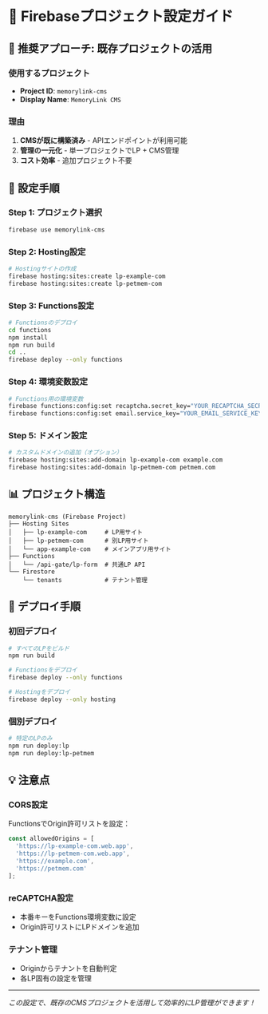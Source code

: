 # 🚀 Firebaseプロジェクト設定ガイド

## 🎯 **推奨アプローチ: 既存プロジェクトの活用**

### **使用するプロジェクト**
- **Project ID**: `memorylink-cms`
- **Display Name**: `MemoryLink CMS`

### **理由**
1. **CMSが既に構築済み** - APIエンドポイントが利用可能
2. **管理の一元化** - 単一プロジェクトでLP + CMS管理
3. **コスト効率** - 追加プロジェクト不要

## 🔧 **設定手順**

### **Step 1: プロジェクト選択**
```bash
firebase use memorylink-cms
```

### **Step 2: Hosting設定**
```bash
# Hostingサイトの作成
firebase hosting:sites:create lp-example-com
firebase hosting:sites:create lp-petmem-com
```

### **Step 3: Functions設定**
```bash
# Functionsのデプロイ
cd functions
npm install
npm run build
cd ..
firebase deploy --only functions
```

### **Step 4: 環境変数設定**
```bash
# Functions用の環境変数
firebase functions:config:set recaptcha.secret_key="YOUR_RECAPTCHA_SECRET"
firebase functions:config:set email.service_key="YOUR_EMAIL_SERVICE_KEY"
```

### **Step 5: ドメイン設定**
```bash
# カスタムドメインの追加（オプション）
firebase hosting:sites:add-domain lp-example-com example.com
firebase hosting:sites:add-domain lp-petmem-com petmem.com
```

## 📊 **プロジェクト構造**

```
memorylink-cms (Firebase Project)
├── Hosting Sites
│   ├── lp-example-com     # LP用サイト
│   ├── lp-petmem-com      # 別LP用サイト
│   └── app-example-com    # メインアプリ用サイト
├── Functions
│   └── /api-gate/lp-form  # 共通LP API
└── Firestore
    └── tenants            # テナント管理
```

## 🚀 **デプロイ手順**

### **初回デプロイ**
```bash
# すべてのLPをビルド
npm run build

# Functionsをデプロイ
firebase deploy --only functions

# Hostingをデプロイ
firebase deploy --only hosting
```

### **個別デプロイ**
```bash
# 特定のLPのみ
npm run deploy:lp
npm run deploy:lp-petmem
```

## 💡 **注意点**

### **CORS設定**
FunctionsでOrigin許可リストを設定：
```typescript
const allowedOrigins = [
  'https://lp-example-com.web.app',
  'https://lp-petmem-com.web.app',
  'https://example.com',
  'https://petmem.com'
];
```

### **reCAPTCHA設定**
- 本番キーをFunctions環境変数に設定
- Origin許可リストにLPドメインを追加

### **テナント管理**
- Originからテナントを自動判定
- 各LP固有の設定を管理

---

*この設定で、既存のCMSプロジェクトを活用して効率的にLP管理ができます！*
